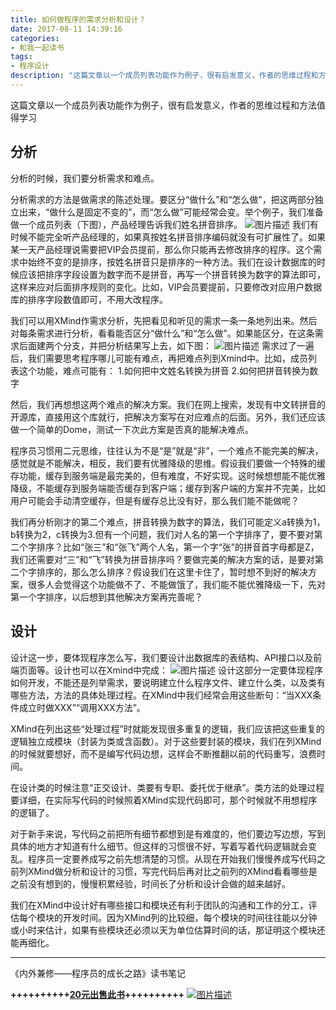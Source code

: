 ```yaml
---
title: 如何做程序的需求分析和设计？
date: 2017-08-11 14:39:16
categories:
- 和我一起读书
tags:
- 程序设计
description: "这篇文章以一个成员列表功能作为例子，很有启发意义，作者的思维过程和方法值得学习。分析需求的方法是做需求的陈述处理。要区分“做什么”和“怎么做”，把这两部分独立出来，“做什么是固定不变的”，而“怎么做”可能经常会变。举个例子，我们准备做一个成员列表（下图），产品经理告诉我们姓名拼音排序..."
---
```


这篇文章以一个成员列表功能作为例子，很有启发意义，作者的思维过程和方法值得学习

## 分析

分析的时候，我们要分析需求和难点。

分析需求的方法是做需求的陈述处理。要区分“做什么”和“怎么做”，把这两部分独立出来，“做什么是固定不变的”，而“怎么做”可能经常会变。举个例子，我们准备做一个成员列表（下图），产品经理告诉我们姓名拼音排序。
![图片描述][1]
我们有时候不能完全听产品经理的，如果真按姓名拼音排序编码就没有可扩展性了。如果某一天产品经理说需要把VIP会员提前，那么你只能再去修改排序的程序。这个需求中始终不变的是排序，按姓名拼音只是排序的一种方法。我们在设计数据库的时候应该把排序字段设置为数字而不是拼音，再写一个拼音转换为数字的算法即可，这样来应对后面排序规则的变化。比如，VIP会员要提前，只要修改对应用户数据库的排序字段数值即可，不用大改程序。

我们可以用XMind作需求分析，先把看见和听见的需求一条一条地列出来。然后对每条需求进行分析，看看能否区分“做什么”和“怎么做”。如果能区分，在这条需求后面建两个分支，并把分析结果写上去，如下图：
![图片描述][2]
需求过了一遍后，我们需要思考程序哪儿可能有难点，再把难点列到Xmind中。比如，成员列表这个功能，难点可能有：
1.如何把中文姓名转换为拼音
2.如何把拼音转换为数字

然后，我们再想想这两个难点的解决方案。我们在网上搜索，发现有中文转拼音的开源库，直接用这个库就行，把解决方案写在对应难点的后面。另外，我们还应该做一个简单的Dome，测试一下次此方案是否真的能解决难点。

程序员习惯用二元思维，往往认为不是“是”就是“非”，一个难点不能完美的解决，感觉就是不能解决，相反，我们要有优雅降级的思维。假设我们要做一个特殊的缓存功能，缓存到服务端是最完美的，但有难度，不好实现。这时候想想能不能优雅降级，不能缓存到服务端能否缓存到客户端；缓存到客户端的方案并不完美，比如用户可能会手动清空缓存，但是有缓存总比没有好，那么我们能不能做呢？

我们再分析刚才的第二个难点，拼音转换为数字的算法，我们可能定义a转换为1，b转换为2，c转换为3.但有一个问题，我们对人名的第一个字排序了，要不要对第二个字排序？比如“张三”和“张飞”两个人名，第一个字“张”的拼音首字母都是Z，我们还需要对“三”和“飞”转换为拼音排序吗？要做完美的解决方案的话，是要对第二个字排序的，那么怎么排序？假设我们在这里卡住了，暂时想不到好的解决方案，很多人会觉得这个功能做不了、不能做饿了，我们能不能优雅降级一下，先对第一个字排序，以后想到其他解决方案再完善呢？

## 设计

设计这一步，要体现程序怎么写，我们要设计出数据库的表结构、API接口以及前端页面等。设计也可以在Xmind中完成：
![图片描述][3]
设计这部分一定要体现程序如何开发，不能还是列举需求，要说明建立什么程序文件、建立什么类，以及类有哪些方法，方法的具体处理过程。在XMind中我们经常会用这些断句：“当XXX条件成立时做XXX”“调用XXX方法”。

XMind在列出这些“处理过程”时就能发现很多重复的逻辑，我们应该把这些重复的逻辑独立成模块（封装为类或含函数）。对于这些要封装的模块，我们在列XMind的时候就要想好，而不是编写代码边想，这样会不断推翻以前的代码重写，浪费时间。

在设计类的时候注意“正交设计、类要有专职、委托优于继承”。类方法的处理过程要详细，在实际写代码的时候照着XMind实现代码即可，那个时候就不用想程序的逻辑了。

对于新手来说，写代码之前把所有细节都想到是有难度的，他们要边写边想，写到具体的地方才知道有什么细节。但这样的习惯很不好，写着写着代码逻辑就会变乱。程序员一定要养成写之前先想清楚的习惯。从现在开始我们慢慢养成写代码之前列XMind做分析和设计的习惯，写完代码后再对比之前列的XMind看看哪些是之前没有想到的，慢慢积累经验，时间长了分析和设计会做的越来越好。

我们在XMind中设计好有哪些接口和模块还有利于团队的沟通和工作的分工，评估每个模块的开发时间。因为XMind列的比较细，每个模块的时间往往能以分钟或小时来估计，如果有些模块还必须以天为单位估算时间的话，那证明这个模块还能再细化。
*****
《内外兼修——程序员的成长之路》读书笔记

**++++++++++[20元出售此书](http://dunizb.com/obook/)++++++++++**
[![图片描述][4]](http://dunizb.com/obook/)


  [1]: http://img.mukewang.com/598d399300012f3921362752.jpg
  [2]: http://img.mukewang.com/598d39b60001edd932321200.jpg
  [3]: http://img.mukewang.com/598d39e00001785426081744.jpg
  [4]: http://img.mukewang.com/598d3a7e0001c19005860710.png